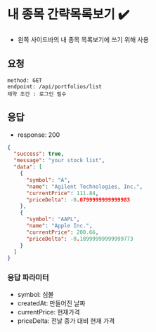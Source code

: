 
# 내 종목 간략목록보기 ✔️
- 왼쪽 사이드바의 내 종목 목록보기에 쓰기 위해 사용
## 요청
```
method: GET
endpoint: /api/portfolios/list
제약 조건 : 로그인 필수
```

## 응답
- response: 200
```JSON
{
  "success": true,
  "message": "your stock list",
  "data": [
    {
      "symbol": "A",
      "name": "Agilent Technologies, Inc.",
      "currentPrice": 111.84,
      "priceDelta": -0.0799999999999983
    },
    {
      "symbol": "AAPL",
      "name": "Apple Inc.",
      "currentPrice": 200.66,
      "priceDelta": -0.18999999999999773
    }
  ]
}
```
### 응답 파라미터
- symbol: 심볼
- createdAt: 만들어진 날짜
- currentPrice: 현재가격
- priceDelta: 전날 종가 대비 현재 가격